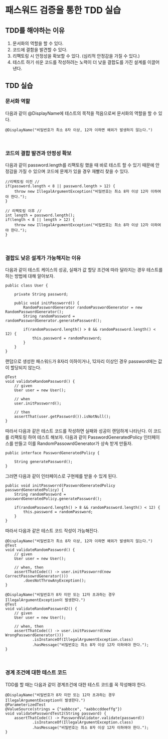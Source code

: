# 패스워드 검증을 통한 TDD 실습
## TDD를 해야하는 이유
1. 문서화의 역할을 할 수 있다.
2. 코드에 결함을 발견할 수 있다.
3. 리팩토링 시 안정성을 확보할 수 있다. (심리적 안정감을 가질 수 있다.)
4. 테스트 하기 쉬운 코드를 작성하려는 노력이 더 낮을 결합도를 가진 설계를 이끌어낸다.

## TDD 실습

### 문서화 역할
다음과 같이 @DisplayName에 테스트의 목적을 적음으로써 문서화의 역할을 할 수 있다.

    @DisplayName("비밀번호가 최소 8자 이상, 12자 이하면 예외가 발생하지 않는다.")
<br>

### 코드의 결합 발견과 안정성 확보
다음과 같이 password.length를 리팩토링 했을 때 바로 테스트 할 수 있기 때문에 안정감을 가질 수 있으며 코드에 문제가 있을 경우 재빨리 찾을 수 있다.

    //리팩토링 이전 //
    if(password.length < 8 || password.length > 12) {
        throw new IllegalArgumentException("비밀번호는 최소 8자 이상 12자 이하여야 한다.");
    }

    // 리팩토링 이후 //
    int length = password.length();
    if(length < 8 || length > 12) {
        throw new IllegalArgumentException("비밀번호는 최소 8자 이상 12자 이하여야 한다.");
    }

<br>

### 결합도 낮은 설계가 가능해지는 이유
다음과 같이 테스트 케이스의 성공, 실패가 값 할당 조건에 따라 달라지는 경우 테스트를 하는 방법에 대해 알아보자.

    public class User {

        private String password;
    
        public void initPassworrd() {
            RandomPasswordGenerator randomPasswordGenerator = new RandomPasswordGenerator();
            String randomPassword = randomPasswordGenerator.generatePassword();
    
            if(randomPassword.length() > 8 && randomPassword.length() < 12) {
                this.password = randomPassword;
            }
        }
    }

랜덤으로 생성한 패스워드가 8자리 이하이거나, 12자리 이상인 경우 password에는 값이 할당되지 않는다. 

    @Test
    void validateRandomPassword() {
        // given
        User user = new User();

        // when
        user.initPassworrd();

        // then
        assertThat(user.getPassword()).isNotNull();
    }

따라서 다음과 같은 테스트 코드를 작성하면 실패와 성공이 랜덤하게 나타난다. 이 코드를 리팩토링 하여 테스트 해보자. 다음과 같이 PasswordGeneratedPolicy 인터페이스를 만들고 
이를 RandomPassowrdGenerator가 상속 받게 만들자.

    public interface PasswordGeneratedPolicy {

        String generatePassword();
    }

그러면 다음과 같이 인터페이스로 구현체를 받을 수 있게 된다. 
    
    public void initPassworrd(PasswordGeneratedPolicy passwordGeneratedPolicy) {
        String randomPassword = passwordGeneratedPolicy.generatePassword();

        if(randomPassword.length() > 8 && randomPassword.length() < 12) {
            this.password = randomPassword;
        }
    }

따라서 다음과 같은 테스트 코드 작성이 가능해진다.

    @DisplayName("비밀번호가 최소 8자 이상, 12자 이하면 예외가 발생하지 않는다.")
    @Test
    void validateRandomPassword() {
        // given
        User user = new User();
    
        // when, then
        assertThatCode(() -> user.initPassworrd(new CorrectPassowrdGenerator()))
            .doesNotThrowAnyException();
    }

    @DisplayName("비밀번호가 8자 미만 또는 12자 초과하는 경우 IllegalArgumentException이 발생한다.")
    @Test
    void validateRandomPassword2() {
        // given
        User user = new User();
        
        // when, then
        assertThatCode(() -> user.initPassworrd(new WrongPasswordGenerator()))
                .isInstanceOf(IllegalArgumentException.class)
                .hasMessage("비밀번호는 최소 8자 이상 12자 이하여야 한다.");
    }


<br>

### 경계 조건에 대한 테스트 코드
TDD를 할 때는 다음과 같이 경계조건에 대한 테스트 코드를 꼭 작성해야 한다.

    @DisplayName("비밀번호가 8자 미만 또는 12자 초과하는 경우 IllegalArgumentException이 발생한다.")
    @ParameterizedTest
    @ValueSource(strings = {"aabbcce", "aabbccddeeffg"})
    void validatePasswordTest2(String password) {
        assertThatCode(() -> PasswordValidator.validate(password))
                .isInstanceOf(IllegalArgumentException.class)
                .hasMessage("비밀번호는 최소 8자 이상 12자 이하여야 한다.");
    }
<br>

